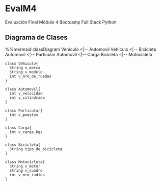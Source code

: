 # EvalM4
Evaluación Final Módulo 4 Bootcamp Full Stack Python

## Diagrama de Clases

%%mermaid
classDiagram
    Vehiculo <|-- Automovil
    Vehiculo <|-- Bicicleta
    Automovil <|-- Particular
    Automovil <|-- Carga
    Bicicleta <|-- Motocicleta

    class Vehiculo{
      String v_marca
      String v_modelo
      int v_nro_de_ruedas
    }

    class Automovil{
      int v_velocidad
      int v_cilindrada
    }

    class Particular{
      int v_puestos
    }

    class Carga{
      int v_carga_kgs
    }

    class Bicicleta{
      String tipo_de_bicicleta
    }

    class Motocicleta{
      String v_motor
      String v_cuadro
      int v_nro_radios
    }

